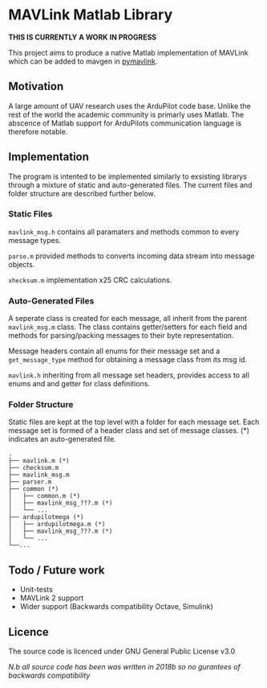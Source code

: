 # MAVLink Matlab Library

**THIS IS CURRENTLY A WORK IN PROGRESS**

This project aims to produce a native Matlab implementation of MAVLink which can be added to mavgen in [pymavlink](https://github.com/ArduPilot/pymavlink/tree/master/generator).

## Motivation
A large amount of UAV research uses the ArduPilot code base. Unlike the rest of the world the academic community is primarly uses Matlab. The abscence of Matlab support for ArduPilots communication language is therefore notable.

## Implementation
The program is intented to be implemented similarly to exsisting librarys through a mixture of static and auto-generated files. The current files and folder structure are described further below.

### Static Files
`mavlink_msg.h` contains all paramaters and methods common to every message types.

`parse.m` provided methods to converts incoming data stream into message objects.

`xhecksum.m` implementation x25 CRC calculations.

### Auto-Generated Files
A seperate class is created for each message, all inherit from the parent `mavlink_msg.m` class. The class contains getter/setters for each field and methods for parsing/packing messages to their byte representation.

Message headers contain all enums for their message set and a `get_message_type` method for obtaining a message class from its msg id.

`mavlink.h` inheriting from all message set headers, provides access to all enums and and getter for class definitions.

### Folder Structure
Static files are kept at the top level with a folder for each message set. Each message set is formed of a header class and set of message classes. (*) indicates an auto-generated file.

    .
    ├── mavlink.m (*)
    ├── checksum.m
    ├── mavlink_msg.m
    ├── parser.m
    ├── common (*)
    │   ├── common.m (*)
    │   ├── mavlink_msg_???.m (*)
    │   └── ...
    ├── ardupilotmega (*)
    │   ├── ardupilotmega.m (*)
    │   ├── mavlink_msg_???.m (*)
    │   └── ...
    └──...

## Todo / Future work
- Unit-tests
- MAVLink 2 support
- Wider support (Backwards compatibility Octave, Simulink)

## Licence
The source code is licenced under GNU General Public License v3.0

*N.b all source code has been was written in 2018b so no gurantees of backwards compatibility*